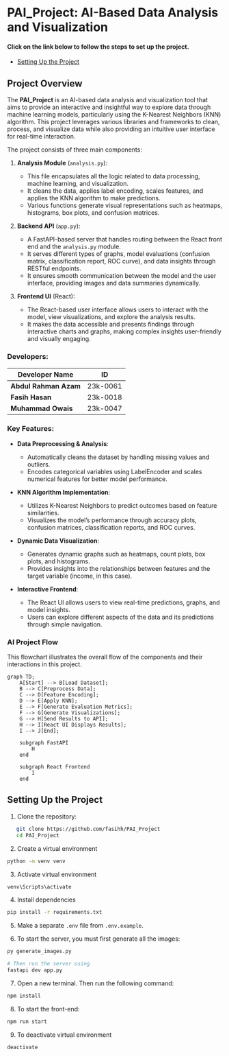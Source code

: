 # PAI_Project: AI-Based Data Analysis and Visualization

#### Click on the link below to follow the steps to set up the project.
- [Setting Up the Project](#Setting-Up-the-Project)

## Project Overview

The **PAI_Project** is an AI-based data analysis and visualization tool that aims to provide an interactive and insightful way to explore data through machine learning models, particularly using the K-Nearest Neighbors (KNN) algorithm. This project leverages various libraries and frameworks to clean, process, and visualize data while also providing an intuitive user interface for real-time interaction.

The project consists of three main components:

1. **Analysis Module** (`analysis.py`): 
   - This file encapsulates all the logic related to data processing, machine learning, and visualization.
   - It cleans the data, applies label encoding, scales features, and applies the KNN algorithm to make predictions.
   - Various functions generate visual representations such as heatmaps, histograms, box plots, and confusion matrices.

2. **Backend API** (`app.py`): 
   - A FastAPI-based server that handles routing between the React front end and the `analysis.py` module.
   - It serves different types of graphs, model evaluations (confusion matrix, classification report, ROC curve), and data insights through RESTful endpoints.
   - It ensures smooth communication between the model and the user interface, providing images and data summaries dynamically.

3. **Frontend UI** (React):
   - The React-based user interface allows users to interact with the model, view visualizations, and explore the analysis results.
   - It makes the data accessible and presents findings through interactive charts and graphs, making complex insights user-friendly and visually engaging.


### Developers:
| Developer Name            | ID        |
| ------------------------- | --------- |
| **Abdul Rahman Azam**      | 23k-0061  |
| **Fasih Hasan**            | 23k-0018  |
| **Muhammad Owais**         | 23k-0047  |



### Key Features:

- **Data Preprocessing & Analysis**: 
  - Automatically cleans the dataset by handling missing values and outliers.
  - Encodes categorical variables using LabelEncoder and scales numerical features for better model performance.
  
- **KNN Algorithm Implementation**: 
  - Utilizes K-Nearest Neighbors to predict outcomes based on feature similarities.
  - Visualizes the model’s performance through accuracy plots, confusion matrices, classification reports, and ROC curves.

- **Dynamic Data Visualization**:
  - Generates dynamic graphs such as heatmaps, count plots, box plots, and histograms.
  - Provides insights into the relationships between features and the target variable (income, in this case).

- **Interactive Frontend**:
  - The React UI allows users to view real-time predictions, graphs, and model insights.
  - Users can explore different aspects of the data and its predictions through simple navigation.

### AI Project Flow

This flowchart illustrates the overall flow of the components and their interactions in this project.

```mermaid
graph TD;
    A[Start] --> B[Load Dataset];
    B --> C[Preprocess Data];
    C --> D[Feature Encoding];
    D --> E[Apply KNN];
    E --> F[Generate Evaluation Metrics];
    F --> G[Generate Visualizations];
    G --> H[Send Results to API];
    H --> I[React UI Displays Results];
    I --> J[End];
    
    subgraph FastAPI
        H
    end
    
    subgraph React Frontend
        I
    end
```


## Setting Up the Project
1. Clone the repository:
```bash
   git clone https://github.com/fasihh/PAI_Project
   cd PAI_Project
```

2. Create a virtual environment
```bash
python -m venv venv
```

3. Activate virtual environment
```bash
venv\Scripts\activate
```

4. Install dependencies
```bash
pip install -r requirements.txt
```

5. Make a separate `.env` file from `.env.example`.

6. To start the server, you must first generate all the images:
```bash
py generate_images.py

# Then run the server using
fastapi dev app.py
```

7. Open a new terminal. Then run the following command:
```bash
npm install
```

8. To start the front-end:
```bash
npm run start
```

9. To deactivate virtual environment
```bash
deactivate
```

